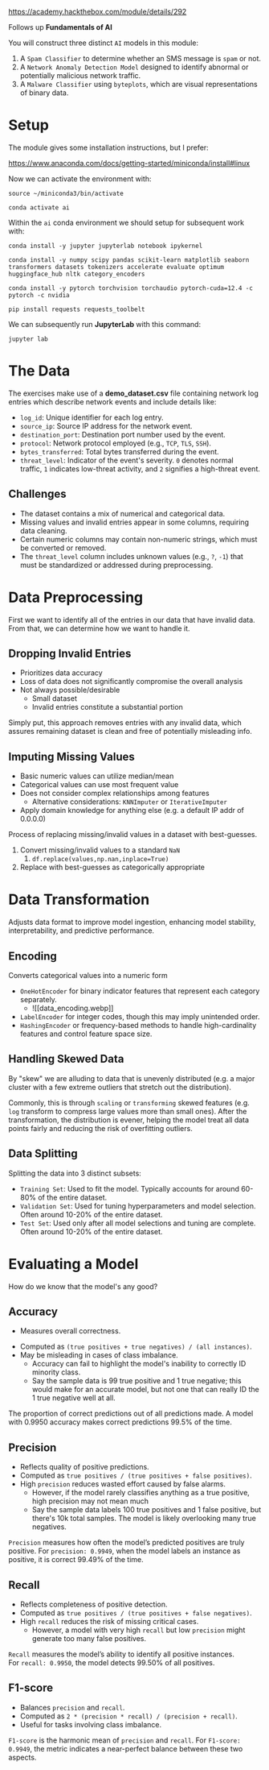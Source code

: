 https://academy.hackthebox.com/module/details/292

Follows up **Fundamentals of AI**

You will construct three distinct `AI` models in this module:

1. A `Spam Classifier` to determine whether an SMS message is `spam` or not.
2. A `Network Anomaly Detection Model` designed to identify abnormal or potentially malicious network traffic.
3. A `Malware Classifier` using `byteplots`, which are visual representations of binary data.

# Setup
The module gives some installation instructions, but I prefer:

https://www.anaconda.com/docs/getting-started/miniconda/install#linux

Now we can activate the environment with:

````shell-session
source ~/miniconda3/bin/activate
````


````shell-session
conda activate ai
````

Within the `ai` conda environment we should setup for subsequent work with:

```shell-session
conda install -y jupyter jupyterlab notebook ipykernel 
```

```shell-session
conda install -y numpy scipy pandas scikit-learn matplotlib seaborn transformers datasets tokenizers accelerate evaluate optimum huggingface_hub nltk category_encoders
```

```shell-session
conda install -y pytorch torchvision torchaudio pytorch-cuda=12.4 -c pytorch -c nvidia
```

```shell-session
pip install requests requests_toolbelt
```


We can subsequently run **JupyterLab** with this command:

````shell-session
jupyter lab
````


# The Data
The exercises make use of a **demo_dataset.csv** file containing network log entries which describe network events and include details like:

- `log_id`: Unique identifier for each log entry.
- `source_ip`: Source IP address for the network event.
- `destination_port`: Destination port number used by the event.
- `protocol`: Network protocol employed (e.g., `TCP`, `TLS`, `SSH`).
- `bytes_transferred`: Total bytes transferred during the event.
- `threat_level`: Indicator of the event's severity. `0` denotes normal traffic, `1` indicates low-threat activity, and `2` signifies a high-threat event.

## Challenges
- The dataset contains a mix of numerical and categorical data.
- Missing values and invalid entries appear in some columns, requiring data cleaning.
- Certain numeric columns may contain non-numeric strings, which must be converted or removed.
- The `threat_level` column includes unknown values (e.g., `?`, `-1`) that must be standardized or addressed during preprocessing.

# Data Preprocessing
First we want to identify all of the entries in our data that have invalid data. From that, we can determine how we want to handle it.

## Dropping Invalid Entries
* Prioritizes data accuracy
* Loss of data does not significantly compromise the overall analysis
* Not always possible/desirable
	* Small dataset
	* Invalid entries constitute a substantial portion

Simply put, this approach removes entries with any invalid data, which assures remaining dataset is clean and free of potentially misleading info.

## Imputing Missing Values
* Basic numeric values can utilize median/mean
* Categorical values can use most frequent value
* Does not consider complex relationships among features
	* Alternative considerations: `KNNImputer` or `IterativeImputer`
* Apply domain knowledge for anything else (e.g. a default IP addr of 0.0.0.0)

Process of replacing missing/invalid values in a dataset with best-guesses.

1. Convert missing/invalid values to a standard `NaN`
	1. `df.replace(values,np.nan,inplace=True)`
2. Replace with best-guesses as categorically appropriate

# Data Transformation
Adjusts data format to improve model ingestion, enhancing model stability, interpretability, and predictive performance.
## Encoding
Converts categorical values into a numeric form
- `OneHotEncoder` for binary indicator features that represent each category separately.
	- ![[data_encoding.webp]]
- `LabelEncoder` for integer codes, though this may imply unintended order.
- `HashingEncoder` or frequency-based methods to handle high-cardinality features and control feature space size.
## Handling Skewed Data
By "skew" we are alluding to data that is unevenly distributed (e.g. a major cluster with a few extreme outliers that stretch out the distribution).

Commonly, this is through `scaling` or `transforming` skewed features (e.g. `log` transform to compress large values more than small ones). After the transformation, the distribution is evener, helping the model treat all data points fairly and reducing the risk of overfitting outliers.
## Data Splitting
Splitting the data into 3 distinct subsets:
- `Training Set`: Used to fit the model. Typically accounts for around 60-80% of the entire dataset.
- `Validation Set`: Used for tuning hyperparameters and model selection. Often around 10-20% of the entire dataset.
- `Test Set`: Used only after all model selections and tuning are complete. Often around 10-20% of the entire dataset.
# Evaluating a Model
How do we know that the model's any good?
## Accuracy
* Measures overall correctness.
- Computed as `(true positives + true negatives) / (all instances)`.
- May be misleading in cases of class imbalance.
	- Accuracy can fail to highlight the model's inability to correctly ID minority class.
	- Say the sample data is 99 true positive and 1 true negative; this would make for an accurate model, but not one that can really ID the 1 true negative well at all.

The proportion of correct predictions out of all predictions made. A model with 0.9950 accuracy makes correct predictions 99.5% of the time.
## Precision
- Reflects quality of positive predictions.
- Computed as `true positives / (true positives + false positives)`.
- High `precision` reduces wasted effort caused by false alarms.
	- However, if the model rarely classifies anything as a true positive, high precision may not mean much
	- Say the sample data labels 100 true positives and 1 false positive, but there's 10k total samples. The model is likely overlooking many true negatives.

`Precision` measures how often the model’s predicted positives are truly positive. For `precision: 0.9949`, when the model labels an instance as positive, it is correct 99.49% of the time.
## Recall
- Reflects completeness of positive detection.
- Computed as `true positives / (true positives + false negatives)`.
- High `recall` reduces the risk of missing critical cases.
	- However, a model with very high `recall` but low `precision` might generate too many false positives.

`Recall` measures the model’s ability to identify all positive instances. For `recall: 0.9950`, the model detects 99.50% of all positives.
## F1-score
- Balances `precision` and `recall`.
- Computed as `2 * (precision * recall) / (precision + recall)`.
- Useful for tasks involving class imbalance.

`F1-score` is the harmonic mean of `precision` and `recall`. For `F1-score: 0.9949`, the metric indicates a near-perfect balance between these two aspects.

